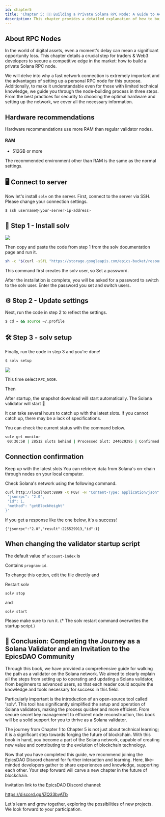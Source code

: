 ```yaml
---
id: chapter5
title: 'Chapter 5: 🚀✨ Building a Private Solana RPC Node: A Guide to Acquiring High-Speed Networks for Traders & Builders'
description: This chapter provides a detailed explanation of how to build a private Solana RPC node, a crucial step for traders & Web3 developers to secure a competitive edge in the market.
---
```


## About RPC Nodes

In the world of digital assets, even a moment's delay can mean a significant opportunity loss. This chapter details a crucial step for traders & Web3 developers to secure a competitive edge in the market: how to build a private Solana RPC node.

We will delve into why a fast network connection is extremely important and the advantages of setting up a personal RPC node for this purpose. Additionally, to make it understandable even for those with limited technical knowledge, we guide you through the node-building process in three steps. From the best practices for security to choosing the optimal hardware and setting up the network, we cover all the necessary information.

## Hardware recommendations

Hardware recommendations use more RAM than regular validator nodes.

#### RAM

- 512GB or more

The recommended environment other than RAM is the same as the normal settings.

## 🖥️ Connect to server

Now let's install `solv` on the server.
First, connect to the server via SSH.
Please change your connection settings.

```bash
$ ssh username@<your-server-ip-address>
```

## 🚀 Step 1 - Install solv

![](https://storage.googleapis.com/epics-bucket/solv/assets/solv-top-en.png)

Then copy and paste the code from step 1 from the solv documentation page and run it.

```bash
sh -c "$(curl -sSfL "https://storage.googleapis.com/epics-bucket/resource/solv/v3.0.0/install")"
```

This command first creates the solv user, so
Set a password.

After the installation is complete, you will be asked for a password to switch to the solv user.
Enter the password you set and switch users.

## ⚙️ Step 2 - Update settings

Next, run the code in step 2 to reflect the settings.

```bash
$ cd ~ && source ~/.profile
```

## 🛠️ Step 3 - solv setup

Finally, run the code in step 3 and you're done!

```bash
$ solv setup
```

![](https://storage.googleapis.com/zenn-user-upload/949db29fc401-20240131.png)

This time select `RPC_NODE`.

Then

After startup, the snapshot download will start automatically.
The Solana validator will start 🎊

It can take several hours to catch up with the latest slots.
If you cannot catch up, there may be a lack of specifications.

You can check the current status with the command below.

```bash
solv get monitor
 00:30:58 | 28512 slots behind | Processed Slot: 244629395 | Confirmed Slot: 244629395 | Finalized
```

## Connection confirmation

Keep up with the latest slots
You can retrieve data from Solana's on-chain through nodes on your local computer.

Check Solana's network using the following command.

```bash
curl http://localhost:8899 -X POST -H "Content-Type: application/json" -d '{
 "jsonrpc": "2.0",
 "id": 1,
 "method": "getBlockHeight"
}'
```

If you get a response like the one below, it's a success!

```
{"jsonrpc":"2.0","result":225529913,"id":1}
```

## When changing the validator startup script

The default value of `account-index` is

Contains `program-id`.

To change this option, edit the file directly and

Restart solv

`solv stop`

and

`solv start`

Please make sure to run it.
(\* The solv restart command overwrites the startup script.)

## 🎉 Conclusion: Completing the Journey as a Solana Validator and an Invitation to the EpicsDAO Community

Through this book, we have provided a comprehensive guide for walking the path as a validator on the Solana network. We aimed to clearly explain all the steps from setting up to operating and updating a Solana validator, from beginners to advanced users, so that each reader could acquire the knowledge and tools necessary for success in this field.

Particularly important is the introduction of an open-source tool called 'solv'. This tool has significantly simplified the setup and operation of Solana validators, making the process quicker and more efficient. From secure secret key management to efficient node reconstruction, this book will be a solid support for you to thrive as a Solana validator.

The journey from Chapter 1 to Chapter 5 is not just about technical learning; it is a significant step towards forging the future of blockchain. With this book in hand, you become a part of the Solana network, capable of creating new value and contributing to the evolution of blockchain technology.

Now that you have completed this guide, we recommend joining the EpicsDAO Discord channel for further interaction and learning. Here, like-minded developers gather to share experiences and knowledge, supporting each other. Your step forward will carve a new chapter in the future of blockchain.

Invitation link to the EpicsDAO Discord channel:

https://discord.gg/jZQ33byATb

Let's learn and grow together, exploring the possibilities of new projects. We look forward to your participation.

